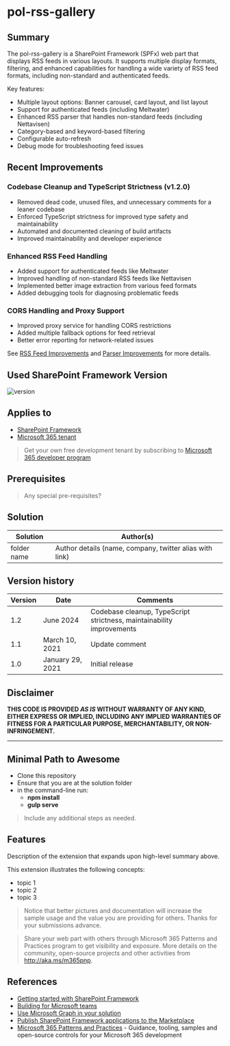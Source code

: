 # pol-rss-gallery

## Summary

The pol-rss-gallery is a SharePoint Framework (SPFx) web part that displays RSS feeds in various layouts. It supports multiple display formats, filtering, and enhanced capabilities for handling a wide variety of RSS feed formats, including non-standard and authenticated feeds.

Key features:
- Multiple layout options: Banner carousel, card layout, and list layout
- Support for authenticated feeds (including Meltwater)
- Enhanced RSS parser that handles non-standard feeds (including Nettavisen)
- Category-based and keyword-based filtering
- Configurable auto-refresh
- Debug mode for troubleshooting feed issues

## Recent Improvements


### Codebase Cleanup and TypeScript Strictness (v1.2.0)
- Removed dead code, unused files, and unnecessary comments for a leaner codebase
- Enforced TypeScript strictness for improved type safety and maintainability
- Automated and documented cleaning of build artifacts
- Improved maintainability and developer experience

### Enhanced RSS Feed Handling
- Added support for authenticated feeds like Meltwater
- Improved handling of non-standard RSS feeds like Nettavisen
- Implemented better image extraction from various feed formats
- Added debugging tools for diagnosing problematic feeds

### CORS Handling and Proxy Support
- Improved proxy service for handling CORS restrictions
- Added multiple fallback options for feed retrieval
- Better error reporting for network-related issues

See [RSS Feed Improvements](./docs/rss-feed-improvements.md) and [Parser Improvements](./docs/parser-improvements.md) for more details.

## Used SharePoint Framework Version

![version](https://img.shields.io/badge/version-1.2.0-green.svg)

## Applies to

- [SharePoint Framework](https://aka.ms/spfx)
- [Microsoft 365 tenant](https://docs.microsoft.com/en-us/sharepoint/dev/spfx/set-up-your-developer-tenant)

> Get your own free development tenant by subscribing to [Microsoft 365 developer program](http://aka.ms/o365devprogram)

## Prerequisites

> Any special pre-requisites?

## Solution

| Solution    | Author(s)                                               |
| ----------- | ------------------------------------------------------- |
| folder name | Author details (name, company, twitter alias with link) |

## Version history

| Version | Date             | Comments        |
| ------- | ---------------- | --------------- |
| 1.2     | June 2024        | Codebase cleanup, TypeScript strictness, maintainability improvements |
| 1.1     | March 10, 2021   | Update comment  |
| 1.0     | January 29, 2021 | Initial release |

## Disclaimer

**THIS CODE IS PROVIDED _AS IS_ WITHOUT WARRANTY OF ANY KIND, EITHER EXPRESS OR IMPLIED, INCLUDING ANY IMPLIED WARRANTIES OF FITNESS FOR A PARTICULAR PURPOSE, MERCHANTABILITY, OR NON-INFRINGEMENT.**

---

## Minimal Path to Awesome

- Clone this repository
- Ensure that you are at the solution folder
- in the command-line run:
  - **npm install**
  - **gulp serve**

> Include any additional steps as needed.

## Features

Description of the extension that expands upon high-level summary above.

This extension illustrates the following concepts:

- topic 1
- topic 2
- topic 3

> Notice that better pictures and documentation will increase the sample usage and the value you are providing for others. Thanks for your submissions advance.

> Share your web part with others through Microsoft 365 Patterns and Practices program to get visibility and exposure. More details on the community, open-source projects and other activities from http://aka.ms/m365pnp.

## References

- [Getting started with SharePoint Framework](https://docs.microsoft.com/en-us/sharepoint/dev/spfx/set-up-your-developer-tenant)
- [Building for Microsoft teams](https://docs.microsoft.com/en-us/sharepoint/dev/spfx/build-for-teams-overview)
- [Use Microsoft Graph in your solution](https://docs.microsoft.com/en-us/sharepoint/dev/spfx/web-parts/get-started/using-microsoft-graph-apis)
- [Publish SharePoint Framework applications to the Marketplace](https://docs.microsoft.com/en-us/sharepoint/dev/spfx/publish-to-marketplace-overview)
- [Microsoft 365 Patterns and Practices](https://aka.ms/m365pnp) - Guidance, tooling, samples and open-source controls for your Microsoft 365 development
